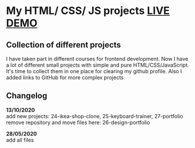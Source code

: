 # My HTML/ CSS/ JS projects [LIVE DEMO](https://tereshka.github.io/my-simple-projects/)

## Collection of different projects

I have taken part in different courses for frontend development. Now I have a lot of different small projects with simple and pure HTML/CSS/JavaScript. It's time to collect them in one place for clearing my github profile. Also I added links to GitHub for more complex projects

## Changelog

__13/10/2020__  
add new projects: 24-ikea-shop-clone, 25-keyboard-trainer, 27-portfolio  
remove repository and move files here: 26-design-portfolio

__28/05/2020__  
add all files
